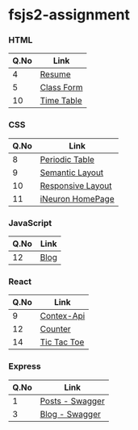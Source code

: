 # fsjs2-assignment

### HTML

| Q.No | Link                                                                      |
| ---- | ------------------------------------------------------------------------- |
| 4    | [Resume](https://cerulean-churros-2cc0b6.netlify.app/html/resume/)    |
| 5    | [Class Form](https://cerulean-churros-2cc0b6.netlify.app/html/classform/) |
| 10   | [Time Table](https://cerulean-churros-2cc0b6.netlify.app/html/timetable/) |

### CSS

| Q.No | Link                                                                                      |
| ---- | ----------------------------------------------------------------------------------------- |
| 8    | [Periodic Table](https://cerulean-churros-2cc0b6.netlify.app/css/periodic%20table/)       |
| 9    | [Semantic Layout](https://cerulean-churros-2cc0b6.netlify.app/css/semantic%20layout/)     |
| 10   | [Responsive Layout](https://cerulean-churros-2cc0b6.netlify.app/css/responsive%20layout/) |
| 11   | [iNeuron HomePage](https://cerulean-churros-2cc0b6.netlify.app/css/ineuron%20homepage/)   |

### JavaScript

| Q.No | Link                                                                 |
| ---- | -------------------------------------------------------------------- |
| 12   | [Blog](https://cerulean-churros-2cc0b6.netlify.app/javascript/blog/) |

### React

| Q.No | Link                                                         |
| ---- | ------------------------------------------------------------ |
| 9    | [Contex-Api](https://enchanting-axolotl-d85a21.netlify.app)  |
| 12   | [Counter](https://tubular-tulumba-b2e832.netlify.app)        |
| 14   | [Tic Tac Toe](https://animated-sprinkles-e2debb.netlify.app) |

### Express

| Q.No | Link                                                           |
| ---- | -------------------------------------------------------------- |
| 1    | [Posts - Swagger](https://posts-userid007.vercel.app/api-docs) |
| 3    | [Blog - Swagger](https://blog-userid007.vercel.app/api-docs)   |
